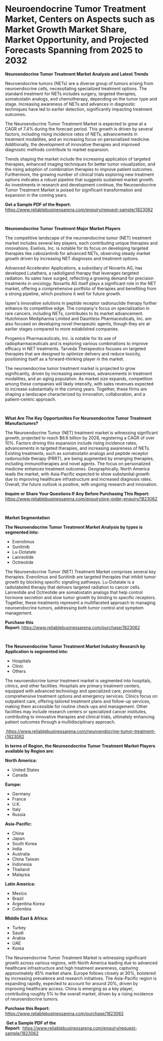 <p><h1>Neuroendocrine Tumor Treatment Market, Centers on Aspects such as Market Growth Market Share, Market Opportunity, and Projected Forecasts Spanning from 2025 to 2032</h1></p><p><strong>Neuroendocrine Tumor Treatment Market Analysis and Latest Trends</strong></p>
<p><p>Neuroendocrine tumors (NETs) are a diverse group of tumors arising from neuroendocrine cells, necessitating specialized treatment options. The standard treatment for NETs includes surgery, targeted therapies, somatostatin analogs, and chemotherapy, depending on the tumor type and stage. Increasing awareness of NETs and advances in diagnostic techniques have led to earlier detection, significantly impacting treatment outcomes.</p><p>The Neuroendocrine Tumor Treatment Market is expected to grow at a CAGR of 7.4% during the forecast period. This growth is driven by several factors, including rising incidence rates of NETs, advancements in treatment modalities, and an increasing focus on personalized medicine. Additionally, the development of innovative therapies and improved diagnostic methods contribute to market expansion.</p><p>Trends shaping the market include the increasing application of targeted therapies, enhanced imaging techniques for better tumor visualization, and the rising adoption of combination therapies to improve patient outcomes. Furthermore, the growing number of clinical trials exploring new treatment options indicates a robust pipeline that suggests sustained market growth. As investments in research and development continue, the Neuroendocrine Tumor Treatment Market is poised for significant transformation and expansion in the coming years.</p></p>
<p><strong>Get a Sample PDF of the Report:&nbsp;</strong> <a href="https://www.reliablebusinessarena.com/enquiry/request-sample/1823062?utm_campaign=3507&utm_medium=2&utm_source=Github&utm_content=ia&utm_term=12042025&utm_id=neuroendocrine-tumor-treatment">https://www.reliablebusinessarena.com/enquiry/request-sample/1823062</a></p>
<p>&nbsp;</p>
<p><strong>Neuroendocrine Tumor Treatment Major Market Players</strong></p>
<p><p>The competitive landscape of the neuroendocrine tumor (NET) treatment market includes several key players, each contributing unique therapies and innovations. Exelixis, Inc. is notable for its focus on developing targeted therapies like cabozantinib for advanced NETs, observing steady market growth driven by increasing NET diagnoses and treatment options. </p><p>Advanced Accelerator Applications, a subsidiary of Novartis AG, has developed Lutathera, a radioligand therapy that leverages targeted radiation. Its sales have surged, reflecting a growing demand for precision treatments in oncology. Novartis AG itself plays a significant role in the NET market, offering a comprehensive portfolio of therapies and benefiting from a strong pipeline, which positions it well for future growth.</p><p>Ispen's innovative solutions in peptide receptor radionuclide therapy further enhance its competitive edge. The company's focus on specialization in rare cancers, including NETs, contributes to its market advancement. Hutchinson Medipharma Limited and Dauntless Pharmaceuticals, Inc. are also focused on developing novel therapeutic agents, though they are at earlier stages compared to more established companies.</p><p>Progenics Pharmaceuticals, Inc. is notable for its use of radiopharmaceuticals and is exploring various combinations to improve efficacy in NET treatments. Tarveda Therapeutics focuses on targeted therapies that are designed to optimize delivery and reduce toxicity, positioning itself as a forward-thinking player in the market.</p><p>The neuroendocrine tumor treatment market is projected to grow significantly, driven by increasing awareness, advancements in treatment modalities, and an aging population. As market size expands, competition among these companies will likely intensify, with sales revenues expected to increase substantially in the coming years. Together, these firms are shaping a landscape characterized by innovation, collaboration, and a patient-centric approach.</p></p>
<p>&nbsp;</p>
<p><strong>What Are The Key Opportunities For Neuroendocrine Tumor Treatment Manufacturers?</strong></p>
<p><p>The Neuroendocrine Tumor (NET) treatment market is witnessing significant growth, projected to reach $6.6 billion by 2028, registering a CAGR of over 10%. Factors driving this expansion include rising incidence rates, advancements in targeted therapies, and increasing awareness of NETs. Existing treatments, such as somatostatin analogs and peptide receptor radionuclide therapy (PRRT), are being augmented by emerging therapies, including immunotherapies and novel agents. The focus on personalized medicine enhances treatment outcomes. Geographically, North America leads the market, with Asia-Pacific expected to show substantial growth due to improving healthcare infrastructure and increased diagnosis rates. Overall, the future outlook is positive, with ongoing research and innovation.</p></p>
<p><strong>Inquire or Share Your Questions If Any Before Purchasing This Report:</strong> <a href="https://www.reliablebusinessarena.com/enquiry/pre-order-enquiry/1823062?utm_campaign=3507&utm_medium=2&utm_source=Github&utm_content=ia&utm_term=12042025&utm_id=neuroendocrine-tumor-treatment">https://www.reliablebusinessarena.com/enquiry/pre-order-enquiry/1823062</a></p>
<p>&nbsp;</p>
<p><strong>Market Segmentation</strong></p>
<p><strong>The Neuroendocrine Tumor Treatment Market Analysis by types is segmented into:</strong></p>
<p><ul><li>Everolimus</li><li>Sunitinib</li><li>Lu-Dotatate</li><li>Lanreotide</li><li>Octreotide</li></ul></p>
<p><p>The Neuroendocrine Tumor (NET) Treatment Market comprises several key therapies. Everolimus and Sunitinib are targeted therapies that inhibit tumor growth by blocking specific signaling pathways. Lu-Dotatate is a radiolabeled therapy that delivers targeted radiation to cancer cells. Lanreotide and Octreotide are somatostatin analogs that help control hormone secretion and slow tumor growth by binding to specific receptors. Together, these treatments represent a multifaceted approach to managing neuroendocrine tumors, addressing both tumor control and symptom management.</p></p>
<p><strong>Purchase this Report:&nbsp;</strong><a href="https://www.reliablebusinessarena.com/purchase/1823062?utm_campaign=3507&utm_medium=2&utm_source=Github&utm_content=ia&utm_term=12042025&utm_id=neuroendocrine-tumor-treatment">https://www.reliablebusinessarena.com/purchase/1823062</a></p>
<p>&nbsp;</p>
<p><strong>The Neuroendocrine Tumor Treatment Market Industry Research by Application is segmented into:</strong></p>
<p><ul><li>Hospitals</li><li>Clinic</li><li>Others</li></ul></p>
<p><p>The neuroendocrine tumor treatment market is segmented into hospitals, clinics, and other facilities. Hospitals are primary treatment centers, equipped with advanced technology and specialized care, providing comprehensive treatment options and emergency services. Clinics focus on outpatient care, offering tailored treatment plans and follow-up services, making them accessible for routine check-ups and management. Other facilities may include research centers or specialized cancer institutes, contributing to innovative therapies and clinical trials, ultimately enhancing patient outcomes through a multidisciplinary approach.</p></p>
<p><a href="https://www.reliablebusinessarena.com/neuroendocrine-tumor-treatment-r1823062?utm_campaign=3507&utm_medium=2&utm_source=Github&utm_content=ia&utm_term=12042025&utm_id=neuroendocrine-tumor-treatment">&nbsp;https://www.reliablebusinessarena.com/neuroendocrine-tumor-treatment-r1823062</a></p>
<p><strong>In terms of Region, the Neuroendocrine Tumor Treatment Market Players available by Region are:</strong></p>
<p>
    <p> <strong> North America: </strong>
        <ul>
            <li>United States</li>
            <li>Canada</li>
        </ul>
        </p> 
    <p> <strong> Europe: </strong>
        <ul>
            <li>Germany</li>
            <li>France</li>
            <li>U.K.</li>
            <li>Italy</li>
            <li>Russia</li>
        </ul>
        </p> 
    <p> <strong> Asia-Pacific: </strong>
        <ul>
            <li>China</li>
            <li>Japan</li>
            <li>South Korea</li>
            <li>India</li>
            <li>Australia</li>
            <li>China Taiwan</li>
            <li>Indonesia</li>
            <li>Thailand</li>
            <li>Malaysia</li>
        </ul>
        </p> 
    <p> <strong> Latin America: </strong>
        <ul>
            <li>Mexico</li>
            <li>Brazil</li>
            <li>Argentina Korea</li>
            <li>Colombia</li>
        </ul>
        </p> 
    <p> <strong> Middle East & Africa: </strong>
        <ul>
            <li>Turkey</li>
            <li>Saudi</li>
            <li>Arabia</li>
            <li>UAE</li>
            <li>Korea</li>
        </ul>
    </p>
    </p>
<p><p>The Neuroendocrine Tumor Treatment Market is witnessing significant growth across various regions, with North America leading due to advanced healthcare infrastructure and high treatment awareness, capturing approximately 45% market share. Europe follows closely at 30%, bolstered by increasing prevalence and research initiatives. The Asia-Pacific region is expanding rapidly, expected to account for around 20%, driven by improving healthcare access. China is emerging as a key player, contributing roughly 5% to the overall market, driven by a rising incidence of neuroendocrine tumors.</p></p>
<p><strong>Purchase this Report: </strong><a href="https://www.reliablebusinessarena.com/purchase/1823062?utm_campaign=3507&utm_medium=2&utm_source=Github&utm_content=ia&utm_term=12042025&utm_id=neuroendocrine-tumor-treatment">https://www.reliablebusinessarena.com/purchase/1823062</a></p>
<p>&nbsp;<strong>Get a Sample PDF of the Report:&nbsp;&nbsp;</strong><a href="https://www.reliablebusinessarena.com/enquiry/request-sample/1823062?utm_campaign=3507&utm_medium=2&utm_source=Github&utm_content=ia&utm_term=12042025&utm_id=neuroendocrine-tumor-treatment">https://www.reliablebusinessarena.com/enquiry/request-sample/1823062</a></p>
<p><strong></strong></p>
<p><p></p><p></p><p></p></p>
